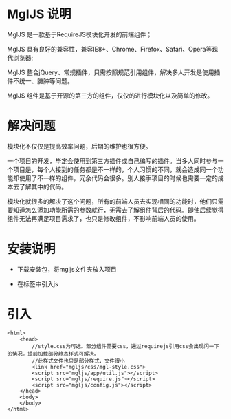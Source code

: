 # MglJS 说明

MglJS 是一款基于RequireJS模块化开发的前端组件；

MglJS 具有良好的兼容性，兼容IE8+、Chrome、Firefox、Safari、Opera等现代浏览器;

MglJS 整合jQuery、常规插件，只需按照规范引用组件，解决多人开发是使用插件不统一、臃肿等问题。

MglJS 组件是基于开源的第三方的组件，仅仅的进行模块化以及简单的修改。

# 解决问题

模块化不仅仅是提高效率问题，后期的维护也很方便。

一个项目的开发，毕定会使用到第三方插件或自己编写的插件。当多人同时参与一个项目是，每个人接到的任务都是不一样的，个人习惯的不同，就会造成同一个功能却使用了不一样的组件，冗余代码会很多。别人接手项目的时候也需要一定的成本去了解其中的代码。

模块化就很多的解决了这个问题，所有的前端人员去实现相同的功能时，他们只需要知道怎么添加功能所需的参数就行，无需去了解组件背后的代码。即使后续觉得组件无法再满足项目需求了，也只是修改组件，不影响前端人员的使用。

# 安装说明

* 下载安装包，将mgljs文件夹放入项目

* 在<head>标签中引入js

# 引入

~~~
<html>
    <head>
        //style.css为可选。部分组件需要css，通过requirejs引用css会出现闪一下的情况。提前加载部分静态样式可解决。
        //此样式文件也只是部分样式，文件很小
        <link href="mgljs/css/mgl-style.css">   
        <script src="mgljs/app/util.js"></script>
        <script src="mgljs/require.js"></script>
        <script src="mgljs/config.js"></script>
    </head>
    <body>
    </body>
</html>
~~~


